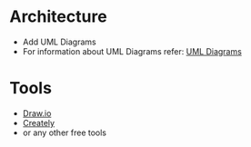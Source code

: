 # Architecture
* Add UML Diagrams
* For information about UML Diagrams refer:   [UML Diagrams](https://www.uml-diagrams.org/uml-25-diagrams.html)

# Tools
* [Draw.io](https://app.diagrams.net/)
* [Creately](https://app.creately.com/diagram/create)
* or any other free tools